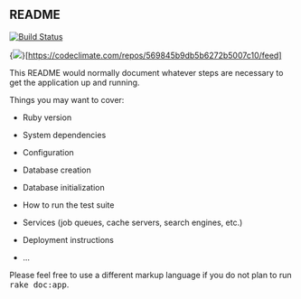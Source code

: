 ## README

[![Build Status](https://travis-ci.org/mikevallano/tmdb-moviequeue.svg?branch=master)](https://travis-ci.org/mikevallano/tmdb-moviequeue)


{<img src="https://codeclimate.com/repos/569845b9db5b6272b5007c10/badges/b2de63ec687c3ee83fd3/gpa.svg" />}[https://codeclimate.com/repos/569845b9db5b6272b5007c10/feed]

This README would normally document whatever steps are necessary to get the
application up and running.

Things you may want to cover:

* Ruby version

* System dependencies

* Configuration

* Database creation

* Database initialization

* How to run the test suite

* Services (job queues, cache servers, search engines, etc.)

* Deployment instructions

* ...


Please feel free to use a different markup language if you do not plan to run
<tt>rake doc:app</tt>.
